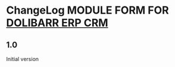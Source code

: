 # ChangeLog MODULE FORM FOR <a href="https://www.dolibarr.org">DOLIBARR ERP CRM</a>


## 1.0

Initial version
